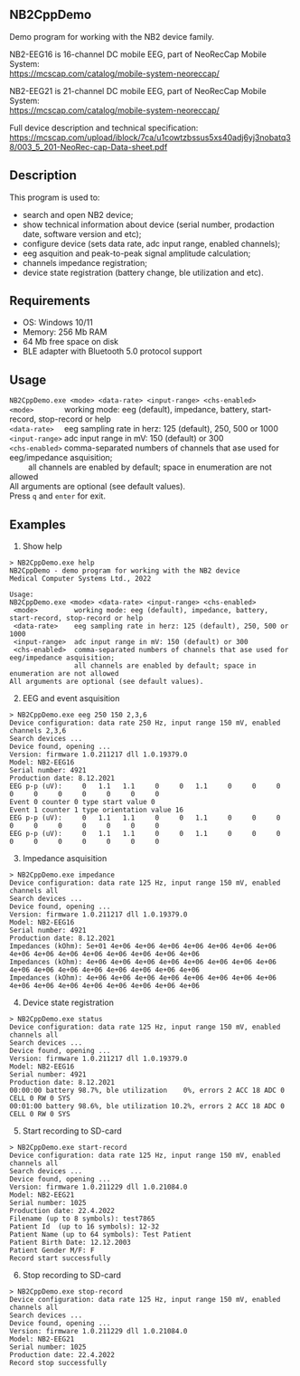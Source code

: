 ## NB2CppDemo
Demo program for working with the NB2 device family.

NB2-EEG16 is 16-channel DC mobile EEG, part of NeoRecCap Mobile System:\
https://mcscap.com/catalog/mobile-system-neoreccap/

NB2-EEG21 is 21-channel DC mobile EEG, part of NeoRecCap Mobile System:\
https://mcscap.com/catalog/mobile-system-neoreccap/

Full device description and technical specification: \
https://mcscap.com/upload/iblock/7ca/u1cowtzbssus5xs40adj6yj3nobatq38/003_5_201-NeoRec-cap-Data-sheet.pdf

## Description
This program is used to:
 - search and open NB2 device;
 - show technical information about device (serial number, prodaction date, software version and etc);
 - configure device (sets data rate, adc input range, enabled channels);
 - eeg asquition and peak-to-peak signal amplitude calculation;
 - channels impedance registration;
 - device state registration (battery change, ble utilization and etc).

## Requirements
 - OS: Windows 10/11
 - Memory: 256 Mb RAM
 - 64 Mb free space on disk
 - BLE adapter with Bluetooth 5.0 protocol support
 
 
## Usage
`NB2CppDemo.exe <mode> <data-rate> <input-range> <chs-enabled>`\
` <mode>        ` working mode: eeg (default), impedance, battery, start-record, stop-record or help\
` <data-rate>   ` eeg sampling rate in herz: 125 (default), 250, 500 or 1000\
` <input-range> ` adc input range in mV: 150 (default) or 300\
` <chs-enabled> ` comma-separated numbers of channels that ase used for eeg/impedance asquisition; \
` ` ` ` ` ` all channels are enabled by default; space in enumeration are not allowed\
All arguments are optional (see default values).\
Press `q` and `enter` for exit.

## Examples

1. Show help
```
> NB2CppDemo.exe help
NB2CppDemo - demo program for working with the NB2 device
Medical Computer Systems Ltd., 2022

Usage:
NB2CppDemo.exe <mode> <data-rate> <input-range> <chs-enabled>
 <mode>         working mode: eeg (default), impedance, battery, start-record, stop-record or help
 <data-rate>    eeg sampling rate in herz: 125 (default), 250, 500 or 1000
 <input-range>  adc input range in mV: 150 (default) or 300
 <chs-enabled>  comma-separated numbers of channels that ase used for eeg/impedance asquisition;
                all channels are enabled by default; space in enumeration are not allowed
All arguments are optional (see default values).
```

2. EEG and event asquisition
```
> NB2CppDemo.exe eeg 250 150 2,3,6 
Device configuration: data rate 250 Hz, input range 150 mV, enabled channels 2,3,6
Search devices ...
Device found, opening ...
Version: firmware 1.0.211217 dll 1.0.19379.0
Model: NB2-EEG16
Serial number: 4921
Production date: 8.12.2021
EEG p-p (uV):     0   1.1   1.1     0     0   1.1     0     0     0     0     0     0     0     0     0     0
Event 0 counter 0 type start value 0
Event 1 counter 1 type orientation value 16
EEG p-p (uV):     0   1.1   1.1     0     0   1.1     0     0     0     0     0     0     0     0     0     0
EEG p-p (uV):     0   1.1   1.1     0     0   1.1     0     0     0     0     0     0     0     0     0     0
```

3. Impedance asquisition
```
> NB2CppDemo.exe impedance
Device configuration: data rate 125 Hz, input range 150 mV, enabled channels all
Search devices ...
Device found, opening ...
Version: firmware 1.0.211217 dll 1.0.19379.0
Model: NB2-EEG16
Serial number: 4921
Production date: 8.12.2021
Impedances (kOhm): 5e+01 4e+06 4e+06 4e+06 4e+06 4e+06 4e+06 4e+06 4e+06 4e+06 4e+06 4e+06 4e+06 4e+06 4e+06 4e+06
Impedances (kOhm): 4e+06 4e+06 4e+06 4e+06 4e+06 4e+06 4e+06 4e+06 4e+06 4e+06 4e+06 4e+06 4e+06 4e+06 4e+06 4e+06
Impedances (kOhm): 4e+06 4e+06 4e+06 4e+06 4e+06 4e+06 4e+06 4e+06 4e+06 4e+06 4e+06 4e+06 4e+06 4e+06 4e+06 4e+06
```

4. Device state registration
```
> NB2CppDemo.exe status
Device configuration: data rate 125 Hz, input range 150 mV, enabled channels all
Search devices ...
Device found, opening ...
Version: firmware 1.0.211217 dll 1.0.19379.0
Model: NB2-EEG16
Serial number: 4921
Production date: 8.12.2021
00:00:00 battery 98.7%, ble utilization    0%, errors 2 ACC 18 ADC 0 CELL 0 RW 0 SYS
00:01:00 battery 98.6%, ble utilization 10.2%, errors 2 ACC 18 ADC 0 CELL 0 RW 0 SYS
```


5. Start recording to SD-card
```
> NB2CppDemo.exe start-record
Device configuration: data rate 125 Hz, input range 150 mV, enabled channels all
Search devices ...
Device found, opening ...
Version: firmware 1.0.211229 dll 1.0.21084.0
Model: NB2-EEG21
Serial number: 1025
Production date: 22.4.2022
Filename (up to 8 symbols): test7865
Patient Id  (up to 16 symbols): 12-32
Patient Name (up to 64 symbols): Test Patient
Patient Birth Date: 12.12.2003
Patient Gender M/F: F
Record start successfully
```

6. Stop recording to SD-card
```
> NB2CppDemo.exe stop-record
Device configuration: data rate 125 Hz, input range 150 mV, enabled channels all
Search devices ...
Device found, opening ...
Version: firmware 1.0.211229 dll 1.0.21084.0
Model: NB2-EEG21
Serial number: 1025
Production date: 22.4.2022
Record stop successfully
```
